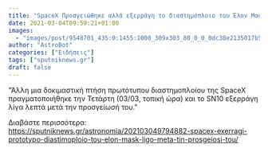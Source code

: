 ```yaml
---
title: "SpaceX Προσγειώθηκε αλλά εξερράγη το διαστημόπλοιο του Έλον Μασκ"
date: 2021-03-04T09:59:21+01:00
images:
  - "images/post/9548701_435:0:1455:1000_309x303_80_0_0_0dc38e2135017b53c0a424d67e397b52.jpg"
author: "AstroBot"
categories: ["Ειδήσεις"]
tags: ["sputniknews.gr"]
draft: false
---
```


"Άλλη μια δοκιμαστική πτήση πρωτότυπου διαστημοπλοίου της SpaceX πραγματοποιήθηκε την Τετάρτη (03/03, τοπική ώρα) και το SN10 εξερράγη λίγα λεπτά μετά την προσγείωσή του."

Διαβάστε περισσότερα: https://sputniknews.gr/astronomia/202103049794882-spacex-exerragi-prototypo-diastimoploio-tou-elon-mask-ligo-meta-tin-prosgeiosi-tou/
